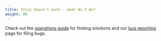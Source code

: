```yaml
---
title: Istio doesn't work - what do I do?
weight: 90
---
```


Check out the [operations guide](/docs/ops/) for finding solutions and our
[bug reporting](/about/bugs/) page for filing bugs.
